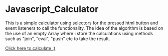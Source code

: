 # Javascript_Calculator

This is a simple calculator using selectors for the pressed html button and event listeners to call the functionality.
The idea of the algorithm is based on the use of an empty Array where i store the calculations using methods such as "join", "eval", "push" etc to take the result.

[Click here to calculate :)](https://chalastanis.github.io/Javascript_Calculator/calc.html)
